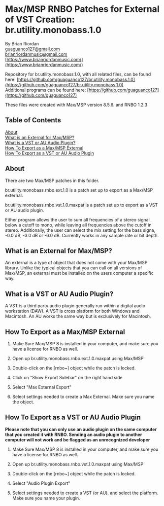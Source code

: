 # Max/MSP RNBO Patches for External of VST Creation: br.utility.monobass.1.0  
   
By Brian Riordan  
[guaguanco127@gmail.com](mailto:guaguanco127@gmail.com)  
[brianriordanmusic@gmail.com](mailto:brianriordanmusic@gmail.com)  
[https://www.brianriordanmusic.com/](https://www.brianriordanmusic.com/) 

  
Repository for br.utility.monobass.1.0, with all related files, can be found here: [https://github.com/guaguanco127/br.utility.monobass.1.0](https://github.com/guaguanco127/br.utility.monobass.1.0)  
Additional programs can be found here: [https://github.com/guaguanco127](https://github.com/guaguanco127)

These files were created with Max/MSP version 8.5.6. and RNBO 1.2.3

## Table of Contents 

[About](#About)   
[What is an External for Max/MSP?](#External)  
[What is a VST or AU Audio Plugin?](#VST)  
[How To Export as a Max/MSP External](#Export)  
[How To Export as a VST or AU Audio Plugin](#ExportVST)  

 
 

## <a name="About"></a>About

There are two Max/MSP patches in this folder.  

br.utility.monobass.rnbo.ext.1.0 is a patch set up to export as a Max/MSP external.  

br.utility.monobass.rnbo.vst.1.0.maxpat is a patch set up to export as a VST or AU audio plugin.  

Either program allows the user to sum all frequencies of a stereo signal below a cutoff to mono, while leaving all frequencies above the cutoff in stereo. Additionally, the user can select the mix setting for the bass signa, -0.0 dB, -3.0 dB or -6.0 dB. 
Currently works in any sample rate or bit depth.  

## <a name="External"></a>What is an External for Max/MSP?

An external is a type of object that does not come with your Max/MSP library. Unlike the typical objects that you can call on all versions of Max/MSP, an external must be installed on the users computer a specific way. 

## <a name="VST"></a>What is a VST or AU Audio Plugin? 

A VST is a third party audio plugin generally run within a digital audio workstation (DAW). A VST is cross platform for both Windows and Macintosh. An AU works the same way but is exclusively for Macintosh. 


## <a name="Export"></a>How To Export as a Max/MSP External

1. Make Sure Max/MSP 8 is installed in your computer, and make sure you have a license for RNBO as well.

2. Open up br.utility.monobass.rnbo.ext.1.0.maxpat using Max/MSP 

3. Double-click on the [rnbo~] object while the patch is locked.

4. Click on "Show Export Sidebar" on the right hand side 

5. Select "Max External Export"

6. Select settings needed to create a Max External. Make sure you name the object. 

## <a name="ExportVST"></a>How To Export as a VST or AU Audio Plugin

**Please note that you can only use an audio plugin on the same computer that you created it with RNBO. Sending an audio plugin to another computer will not work and be flagged as an unrecognized developer** 

1. Make Sure Max/MSP 8 is installed in your computer, and make sure you have a license for RNBO as well.

2. Open up br.utility.monobass.rnbo.vst.1.0.maxpat using Max/MSP 

3. Double-click on the [rnbo~] object while the patch is locked.

4. Select "Audio Plugin Export"

5. Select settings needed to create a VST (or AU), and select the platform. Make sure you name your plugin. 





    



 





